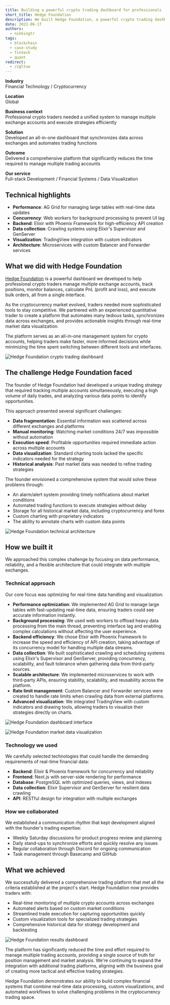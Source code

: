 ```yaml
---
title: Building a powerful crypto trading dashboard for professionals
short_title: Hedge Foundation
description: We built Hedge Foundation, a powerful crypto trading dashboard that helps professional traders manage multiple accounts, track positions, and automate order execution in real-time across exchanges.
date: 2022-06-17
authors:
  - nikkingtr
tags:
  - blockchain
  - case-study
  - fintech
  - quant
redirect:
  - /zgltuw
---
```


**Industry**\
Financial Technology / Cryptocurrency

**Location**\
Global

**Business context**\
Professional crypto traders needed a unified system to manage multiple exchange accounts and execute strategies efficiently

**Solution**\
Developed an all-in-one dashboard that synchronizes data across exchanges and automates trading functions

**Outcome**\
Delivered a comprehensive platform that significantly reduces the time required to manage multiple trading accounts

**Our service**\
Full-stack Development / Financial Systems / Data Visualization

## Technical highlights

- **Performance**: AG Grid for managing large tables with real-time data updates
- **Concurrency**: Web workers for background processing to prevent UI lag
- **Backend**: Elixir with Phoenix Framework for high-efficiency API creation
- **Data collection**: Crawling systems using Elixir's Supervisor and GenServer
- **Visualization**: TradingView integration with custom indicators
- **Architecture**: Microservices with custom Balancer and Forwarder services

## What we did with Hedge Foundation

[Hedge Foundation](http://hedge.foundation/) is a powerful dashboard we developed to help professional crypto traders manage multiple exchange accounts, track positions, monitor balances, calculate PnL (profit and loss), and execute bulk orders, all from a single interface.

As the cryptocurrency market evolved, traders needed more sophisticated tools to stay competitive. We partnered with an experienced quantitative trader to create a platform that automates many tedious tasks, synchronizes data across exchanges, and provides actionable insights through real-time market data visualization.

The platform serves as an all-in-one management system for crypto accounts, helping traders make faster, more informed decisions while minimizing the time spent switching between different tools and interfaces.

![Hedge Foundation crypto trading dashboard](assets/hedge-main.webp)

## The challenge Hedge Foundation faced

The founder of Hedge Foundation had developed a unique trading strategy that required tracking multiple accounts simultaneously, executing a high volume of daily trades, and analyzing various data points to identify opportunities.

This approach presented several significant challenges:

- **Data fragmentation**: Essential information was scattered across different exchanges and platforms
- **Manual monitoring**: Watching market conditions 24/7 was impossible without automation
- **Execution speed**: Profitable opportunities required immediate action across multiple accounts
- **Data visualization**: Standard charting tools lacked the specific indicators needed for the strategy
- **Historical analysis**: Past market data was needed to refine trading strategies

The founder envisioned a comprehensive system that would solve these problems through:

- An alarm/alert system providing timely notifications about market conditions
- Automated trading functions to execute strategies without delay
- Storage for all historical market data, including cryptocurrency and forex
- Custom charting with proprietary indicators
- The ability to annotate charts with custom data points

![Hedge Foundation technical architecture](assets/hedge-tech.webp)

## How we built it

We approached this complex challenge by focusing on data performance, reliability, and a flexible architecture that could integrate with multiple exchanges.

### Technical approach

Our core focus was optimizing for real-time data handling and visualization:

- **Performance optimization**: We implemented AG Grid to manage large tables with fast-updating real-time data, ensuring traders could see accurate information instantly.
- **Background processing**: We used web workers to offload heavy data processing from the main thread, preventing interface lag and enabling complex calculations without affecting the user experience.
- **Backend efficiency**: We chose Elixir with Phoenix Framework to increase the speed and efficiency of API creation, taking advantage of its concurrency model for handling multiple data streams.
- **Data collection**: We built sophisticated crawling and scheduling systems using Elixir's Supervisor and GenServer, providing concurrency, scalability, and fault tolerance when gathering data from third-party sources.
- **Scalable architecture**: We implemented microservices to work with third-party APIs, ensuring stability, scalability, and reusability across the platform.
- **Rate limit management**: Custom Balancer and Forwarder services were created to handle rate limits when crawling data from external platforms.
- **Advanced visualization**: We integrated TradingView with custom indicators and drawing tools, allowing traders to visualize their strategies directly on charts.

![Hedge Foundation dashboard interface](assets/hedge-dashboard.webp)

![Hedge Foundation market data visualization](assets/hedge-market.webp)

### Technology we used

We carefully selected technologies that could handle the demanding requirements of real-time financial data:

- **Backend**: Elixir & Phoenix framework for concurrency and reliability
- **Frontend**: Next.js with server-side rendering for performance
- **Database**: PostgreSQL with optimized queries, views, and indexes
- **Data collection**: Elixir Supervisor and GenServer for resilient data crawling
- **API**: RESTful design for integration with multiple exchanges

### How we collaborated

We established a communication rhythm that kept development aligned with the founder's trading expertise:

- Weekly Saturday discussions for product progress review and planning
- Daily stand-ups to synchronize efforts and quickly resolve any issues
- Regular collaboration through Discord for ongoing communication
- Task management through Basecamp and GitHub

## What we achieved

We successfully delivered a comprehensive trading platform that met all the criteria established at the project's start. Hedge Foundation now provides traders with:

- Real-time monitoring of multiple crypto accounts across exchanges
- Automated alerts based on custom market conditions
- Streamlined trade execution for capturing opportunities quickly
- Custom visualization tools for specialized trading strategies
- Comprehensive historical data for strategy development and backtesting

![Hedge Foundation results dashboard](assets/hedge-result.webp)

The platform has significantly reduced the time and effort required to manage multiple trading accounts, providing a single source of truth for position management and market analysis. We're continuing to expand the integration with additional trading platforms, aligning with the business goal of creating more tactical and effective trading strategies.

Hedge Foundation demonstrates our ability to build complex financial systems that combine real-time data processing, custom visualizations, and automated workflows to solve challenging problems in the cryptocurrency trading space.

